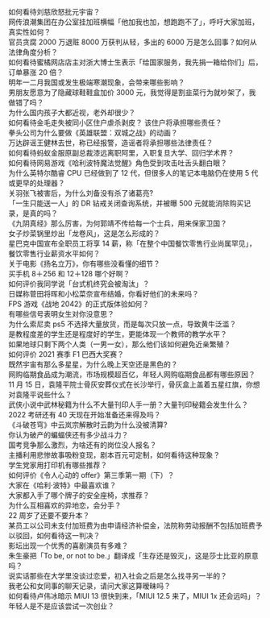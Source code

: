 如何看待刘慈欣怒批元宇宙？  
网传浪潮集团在办公室挂加班横幅「他加我也加，想跑跑不了」，呼吁大家加班，真实性如何？  
官员贪腐 2000 万退赃 8000 万获判从轻，多出的 6000 万是怎么回事？如何从法律角度分析？  
如何看待蜜橘网店店主对浙大博士生表示「给国家服务，我先捐一箱给你们」后，订单暴涨 20 倍？  
明年一二月我国或发生极端寒潮现象，会带来哪些影响？  
男朋友愿意为了隐藏球鞋鞋盒加价 3000 元，我觉得是割韭菜行为就吵架了，我做错了吗？  
为什么国内孩子大都近视，老外却很少？  
如何看待金毛走失被同小区住户虐杀剥皮？ 该住户将承担哪些责任？  
拳头公司为什么要做《英雄联盟：双城之战》的动画？  
万达辟谣王健林去世，称已经报警，造谣者将承担哪些法律责任？  
如何看待蚂蚁金服原副总裁漆远离职阿里，入职复旦大学、回归学术界？  
如何看待网易游戏《哈利波特魔法觉醒》角色受到攻击吐舌头翻白眼？  
为什么英特尔酷睿 CPU 已经做到了 12 代，但很多人的笔记本电脑仍在使用 5 代或更早的处理器？  
关羽张飞被害后，为什么刘备没有杀了诸葛亮?  
「一生只能送一人」的 DR 钻戒关闭查询系统，并被曝 500 元就能消除购买记录，是真的吗？  
《九阴真经》那么厉害，为何郭靖不传给每一个士兵，用来保家卫国？  
女子炒菜锅里炒出「龙卷风」，这是怎么形成的？  
星巴克中国宣布全职员工将享 14 薪，称「在整个中国餐饮零售行业尚属罕见」，餐饮零售行业薪资水平如何？  
关于电影《扬名立万》，你有哪些没看懂的细节？  
买手机 8＋256 和 12＋128 哪个好啊？  
如何评价我同学说「台式机终究会被淘汰」？  
日媒称菅田将晖和小松菜奈宣布结婚，你看好他们的未来吗？  
FPS 游戏《战地 2042》的正式版体验如何？  
有哪些信号表明女生对你没意思？  
为什么索尼卖 ps5 不选择大量放货，而是每次只放一点，导致黄牛泛滥？  
是教程度差的学生还是程度好的学生，更能体现一个教师的教学水平？  
如果地球只剩下两个人类（一男一女），那么他们该如何避免近亲繁殖？  
如何评价 2021 赛季 F1 巴西大奖赛？  
既然宇宙有那么多星星，为什么晚上天空还是黑色的？  
网购临期食品成为潮流，市场规模超百亿，年轻人网购临期食品都有哪些原因？  
11 月 15 日，袁隆平院士骨灰安葬仪式在长沙举行，骨灰盒上盖着五星红旗，你想对袁隆平说些什么？  
武侠小说中武林秘籍为什么不大量刊印人手一册？大量刊印秘籍会发生什么？  
2022 考研还有 40 天现在开始准备还来得及吗？  
《斗破苍穹》中云岚宗解散时云韵为什么没被清算?  
你认为破产的蝙蝠侠还有多少战斗力？  
国考竞争那么激烈，为啥还有的岗位没人报名？  
主播利用悲惨故事吸粉变现，剧本百元可定制，如何看待这种现象？  
学生党家用打印机有哪些推荐？  
如何评价《令人心动的 offer》第三季第一期（下）？  
大家在《哈利·波特》中最喜欢谁？  
大家都入手了哪个牌子的安全座椅，求推荐？  
为什么互相喜欢的异地恋，会分手？  
22 周岁了还要不要升本？  
某员工以公司未支付加班费为由申请经济补偿金，法院称劳动报酬不包括加班费予以驳回，如何看待这一判决？  
影坛出现一个优秀的喜剧演员有多难？  
朱生豪把「To be, or not to be.」翻译成「生存还是毁灭」，这是莎士比亚的原意吗？  
说实话那些在大学里没谈过恋爱，初入社会之后是怎么找寻另一半的？  
我老公和女同事的聊天记录，请问大家这算暧昧吗？  
如何看待卢伟冰暗示 MIUI 13 很快到来，「MIUI 12.5 来了，MIUI 1x 还会远吗」？  
年轻人是不是应该尝试一次创业？  
